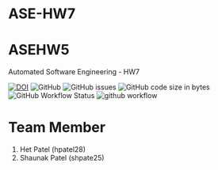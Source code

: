 # ASE-HW7

# ASEHW5
Automated Software Engineering - HW7

[![DOI](https://zenodo.org/badge/596268879.svg)](https://zenodo.org/badge/latestdoi/596268879)
![GitHub](https://img.shields.io/github/license/het-patel99/ASE_HW7)
![GitHub issues](https://img.shields.io/github/issues/het-patel99/ASE_HW7)
![GitHub code size in bytes](https://img.shields.io/github/languages/code-size/het-patel99/ASE_HW7)
![GitHub Workflow Status](https://img.shields.io/github/actions/workflow/status/katmit/ASE_HW7/unit_test.yml)
![github workflow](https://github.com/katmit/ASE_HW7/actions/workflows/unit_test.yml/badge.svg)

# Team Member

1. Het Patel (hpatel28)
2. Shaunak Patel (shpate25)